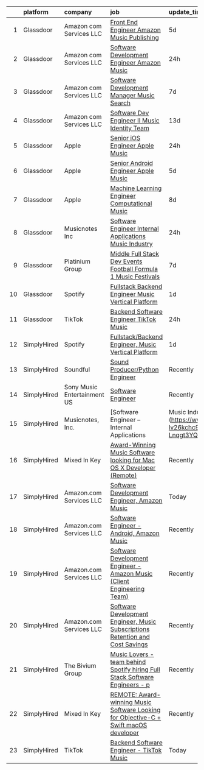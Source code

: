 

|    | platform    | company                     | job                                                                                                                                                                                                                                                                                                                                                                                                                                                                                                                                                                                                                                                                                                                                                                                                                                                                                                                                                                                                                                                                                                                                                                                                                                                                                                                                                                       | update_time   | location                       |
|---:|:------------|:----------------------------|:--------------------------------------------------------------------------------------------------------------------------------------------------------------------------------------------------------------------------------------------------------------------------------------------------------------------------------------------------------------------------------------------------------------------------------------------------------------------------------------------------------------------------------------------------------------------------------------------------------------------------------------------------------------------------------------------------------------------------------------------------------------------------------------------------------------------------------------------------------------------------------------------------------------------------------------------------------------------------------------------------------------------------------------------------------------------------------------------------------------------------------------------------------------------------------------------------------------------------------------------------------------------------------------------------------------------------------------------------------------------------|:--------------|:-------------------------------|
|  1 | Glassdoor   | Amazon com Services LLC     | [Front End Engineer  Amazon Music Publishing](https://www.glassdoor.com/partner/jobListing.htm?pos=103&ao=1136043&s=58&guid=000001828bb085aaab3fea8c5bd79b81&src=GD_JOB_AD&t=SR&vt=w&cs=1_bccbf1e6&cb=1660200978243&jobListingId=1008054946280&jrtk=3-0-1ga5r11k5k6d4801-1ga5r11kn2gob000-c4bf362ca12caeb6-)                                                                                                                                                                                                                                                                                                                                                                                                                                                                                                                                                                                                                                                                                                                                                                                                                                                                                                                                                                                                                                                              | 5d            | San Francisco, CA              |
|  2 | Glassdoor   | Amazon com Services LLC     | [Software Development Engineer  Amazon Music](https://www.glassdoor.com/partner/jobListing.htm?pos=104&ao=1136043&s=58&guid=000001828bb085aaab3fea8c5bd79b81&src=GD_JOB_AD&t=SR&vt=w&cs=1_d4c379a1&cb=1660200978243&jobListingId=1008065673710&jrtk=3-0-1ga5r11k5k6d4801-1ga5r11kn2gob000-ea23490adc9986c9-)                                                                                                                                                                                                                                                                                                                                                                                                                                                                                                                                                                                                                                                                                                                                                                                                                                                                                                                                                                                                                                                              | 24h           | San Francisco, CA              |
|  3 | Glassdoor   | Amazon com Services LLC     | [Software Development Manager  Music Search](https://www.glassdoor.com/partner/jobListing.htm?pos=110&ao=1136043&s=58&guid=000001828bb085aaab3fea8c5bd79b81&src=GD_JOB_AD&t=SR&vt=w&cs=1_6db0c798&cb=1660200978244&jobListingId=1008049353961&jrtk=3-0-1ga5r11k5k6d4801-1ga5r11kn2gob000-9ab4fdba88da462b-)                                                                                                                                                                                                                                                                                                                                                                                                                                                                                                                                                                                                                                                                                                                                                                                                                                                                                                                                                                                                                                                               | 7d            | San Francisco, CA              |
|  4 | Glassdoor   | Amazon com Services LLC     | [Software Dev Engineer II  Music Identity Team](https://www.glassdoor.com/partner/jobListing.htm?pos=111&ao=1136043&s=58&guid=000001828bb085aaab3fea8c5bd79b81&src=GD_JOB_AD&t=SR&vt=w&cs=1_d2902d4d&cb=1660200978244&jobListingId=1008035923147&jrtk=3-0-1ga5r11k5k6d4801-1ga5r11kn2gob000-7cd0a65a6a56b473-)                                                                                                                                                                                                                                                                                                                                                                                                                                                                                                                                                                                                                                                                                                                                                                                                                                                                                                                                                                                                                                                            | 13d           | Sunnyvale, CA                  |
|  5 | Glassdoor   | Apple                       | [Senior iOS Engineer   Apple Music](https://www.glassdoor.com/partner/jobListing.htm?pos=101&ao=1110586&s=58&guid=000001828bb085aaab3fea8c5bd79b81&src=GD_JOB_AD&t=SR&vt=w&cs=1_2eae6b5f&cb=1660200978243&jobListingId=1008064549089&cpc=2CAED5C921A5F994&jrtk=3-0-1ga5r11k5k6d4801-1ga5r11kn2gob000-7c3ed05e2b57e801--6NYlbfkN0BvKrLyj5gPmtZO9T8euul8TCxuuKNOtzRJOomxnwSEodTz2Bc-sPZlFpP0h5lDivpYKMBYJ4r5YsqMzYy8kxwqICeM5GQPVqtgxPbhR42n8DHIt0nX2gK3mbqQYP9kE-qW2Da6t10htjSS06NJXI98hAHwgGDauF4BK7uFs0mVMR4191MCu__AzAGk-IW67Ipo3puzCWmhbgSfxcLnWJqmVXsMPRYj5aAWnFMBK21odTasI-HvkOuyWAaxCGLckcZ-buXmjxKt0G07TAOjtRUMaDNm3bxPzcAdUsrgjWrEjqtDyAU4KUD45CvyyJ2p7TXmPYXTEbZv88IlcEZH3P8wHbIEW6duMFcDqxDfWC5TYmiljsnHOiwyFnaEilXGsE5xgdCMo4rGE2xKAgkcbpwSRW8XG28jp85K4dh0kLtpm6PFTas2SiQPKhvmwRHvNH8GF6PhvpyNFEeLZm4C9yOhoKnPALysFv5TL_LpLfZgmra3BrM8lYC4KBeAKEdzgk5cd6r5GCVHAAPplTnFeFKGovZLP2qLwPkUG8Vj8o9_yLAwT_5EHW29IUylv4V38diG5tj52t-gF9oUT11SyHimExnvllRLAxBJ7472na2gSJ4Uv5vFPLuFudLBfFRbTrHK988QJIJ4rL9YbGsXsBeK4ErFcdI12xK6LXgRZu6zX3SQxeT1uifaO2N8VpJDTmO724BikZpxMcpB413dZ4PhOvUbJ-dD1L6GSkjCcZQwhGXjwKKCCxofTMyRGMfxaHEiN7-bQnskBjalc2R3VxN_gX53tGEvNUOABPUByNPcM-kwEN7mUCKMkRaM-XPQozT8a13xXSq8xw9MTeXcAoVJTjNnFsjJ1x_Scj80y9w3Hnr916JbYCX_en9C2X08X8bcYdX3hNAkTk1AMPRjoqKzLx6ez-nDlEGqUd8R9lTEbzYfjPzlOwwj1kPIA-fqIHhsLvNilcj6P9wWzfOMQj33)                   | 24h           | New York, NY                   |
|  6 | Glassdoor   | Apple                       | [Senior Android Engineer   Apple Music](https://www.glassdoor.com/partner/jobListing.htm?pos=102&ao=1110586&s=58&guid=000001828bb085aaab3fea8c5bd79b81&src=GD_JOB_AD&t=SR&vt=w&cs=1_0d0364af&cb=1660200978243&jobListingId=1008054989941&cpc=3BA4CE39D5B5DEF5&jrtk=3-0-1ga5r11k5k6d4801-1ga5r11kn2gob000-0bbe2ed6be62edf2--6NYlbfkN0BvKrLyj5gPmtZO9T8euul8TCxuuKNOtzRJOomxnwSEodTz2Bc-sPZlC5mDe-NOaJjYIQikQ9Ep4RLc8wJ2_dX3-DNh-dZ7ARMzaFjfAi5P0eLetelJkasFemS7nkAfmwzmrU9fz-LfME7nABWVTzHOZ_B_y7zl37d73qbUVgo9Yj3E3jsZvBx6GrY9ZuiGwQwTx3flxxNhiVMhg5agaLB7d6Vii-pStpIQEj8243SA96jEQQd2oB7Owtit3BOuu79BYmUChQjWEoiKZb3o3SCFxmXGsYVCw2D7Dg8yHJdi-npO0hOkaWefM1h06436l1EkcDkP_6FHDsDbGnxEHaXo5PBp9Mgy4i4lBdkvOAQV-JS-6qElITrbawZr6-xENIdjtJC8PJTpb97Y4mu_vZMUV0hTxMH_se6LXzAN8RzCCR6NNBKltjZqauwYWIOGM3su2vWkFIh088NqV7BsxRgsmiExHuKcz2uDnJSZgjuf7isB5dUpzTUbb8XbKnlEth8-UCc1tIP3YGES0nHJMbd8IufpYnm-DVDztkStGRINRH1C5bj1veN-PWkl7T5DqLlyQyU0E66kmkpdMMz3CoFeTN1no0Zgm_AhdOtbRFKAUtGY7C6wW-XWpKeycC8R723Gn6_6FlWJ4eEHfMvZEsoS9XBpQeZvMzT3gQ208PpndgqpmRBVqWa8FhxwYrE_RnwMoNnvLpQJrR5Ma3Fx904dHp4irlDcVTfJxWryf-1vGIzyXjbtgq-92qmaSjlUBhqsoBwE8BnhvnEbBQIfr6nU6SfA9TYKm2zLP-bXT8DZVkp6KzbzhhCnB6aHvEqKv_uTpOy12d5CcztlhfWGoNxAnmhVdtYVcnCaR127-VQ_3IELlaNuV5YI612QlEXd2AzqcR3uGGWqtkJ1AAVnN2gVZi7LTRlU0ia2_A8W4KztZ2IXyhm4O4zHwlz-eip8faLYSiArZ6jLbWKhTs464h_h0utitdz4Slw%3D) | 5d            | San Diego, CA                  |
|  7 | Glassdoor   | Apple                       | [Machine Learning Engineer  Computational Music](https://www.glassdoor.com/partner/jobListing.htm?pos=109&ao=1136043&s=58&guid=000001828bb085aaab3fea8c5bd79b81&src=GD_JOB_AD&t=SR&vt=w&cs=1_9e6ab26a&cb=1660200978244&jobListingId=1008049061568&jrtk=3-0-1ga5r11k5k6d4801-1ga5r11kn2gob000-4f513298a406a298-)                                                                                                                                                                                                                                                                                                                                                                                                                                                                                                                                                                                                                                                                                                                                                                                                                                                                                                                                                                                                                                                           | 8d            | Portland, OR                   |
|  8 | Glassdoor   | Musicnotes  Inc             | [Software Engineer   Internal Applications   Music Industry](https://www.glassdoor.com/partner/jobListing.htm?pos=106&ao=1136043&s=58&guid=000001828bb085aaab3fea8c5bd79b81&src=GD_JOB_AD&t=SR&vt=w&ea=1&cs=1_0295cd56&cb=1660200978244&jobListingId=1008065664538&jrtk=3-0-1ga5r11k5k6d4801-1ga5r11kn2gob000-492ec6bce6fe8f5b-)                                                                                                                                                                                                                                                                                                                                                                                                                                                                                                                                                                                                                                                                                                                                                                                                                                                                                                                                                                                                                                          | 24h           | Remote                         |
|  9 | Glassdoor   | Platinium Group             | [Middle Full Stack Dev   Events  Football  Formula 1  Music Festivals    ](https://www.glassdoor.com/partner/jobListing.htm?pos=105&ao=1136043&s=58&guid=000001828bb085aaab3fea8c5bd79b81&src=GD_JOB_AD&t=SR&vt=w&cs=1_6e419b81&cb=1660200978243&jobListingId=1008049379681&jrtk=3-0-1ga5r11k5k6d4801-1ga5r11kn2gob000-49fd4225bf218689-)                                                                                                                                                                                                                                                                                                                                                                                                                                                                                                                                                                                                                                                                                                                                                                                                                                                                                                                                                                                                                                 | 7d            | Monaco, CA                     |
| 10 | Glassdoor   | Spotify                     | [Fullstack Backend Engineer  Music Vertical Platform](https://www.glassdoor.com/partner/jobListing.htm?pos=108&ao=1136043&s=58&guid=000001828bb085aaab3fea8c5bd79b81&src=GD_JOB_AD&t=SR&vt=w&cs=1_9f2cd51d&cb=1660200978244&jobListingId=1008063100451&jrtk=3-0-1ga5r11k5k6d4801-1ga5r11kn2gob000-79be4de6a0acfe63-)                                                                                                                                                                                                                                                                                                                                                                                                                                                                                                                                                                                                                                                                                                                                                                                                                                                                                                                                                                                                                                                      | 1d            | New York, NY                   |
| 11 | Glassdoor   | TikTok                      | [Backend Software Engineer   TikTok Music](https://www.glassdoor.com/partner/jobListing.htm?pos=107&ao=1136043&s=58&guid=000001828bb085aaab3fea8c5bd79b81&src=GD_JOB_AD&t=SR&vt=w&cs=1_b563e287&cb=1660200978244&jobListingId=1008065046365&jrtk=3-0-1ga5r11k5k6d4801-1ga5r11kn2gob000-ecb656070aca98b9-)                                                                                                                                                                                                                                                                                                                                                                                                                                                                                                                                                                                                                                                                                                                                                                                                                                                                                                                                                                                                                                                                 | 24h           | Mountain View, CA              |
| 12 | SimplyHired | Spotify                     | [Fullstack/Backend Engineer, Music Vertical Platform](https://www.simplyhired.com/job/CNKEx7jazp9krl-poDmbzwSjoANOp1KizhEGjFFOaTNLXn63e9uu6g?q=music+developer)                                                                                                                                                                                                                                                                                                                                                                                                                                                                                                                                                                                                                                                                                                                                                                                                                                                                                                                                                                                                                                                                                                                                                                                                           | 1d            | New York, NY                   |
| 13 | SimplyHired | Soundful                    | [Sound Producer/Python Engineer](https://www.simplyhired.com/job/fKwTfqRWVzhZJJT6yoybTUB5_pL76wxlddnu6kqy2_naoU7JVaHVBQ?q=music+developer)                                                                                                                                                                                                                                                                                                                                                                                                                                                                                                                                                                                                                                                                                                                                                                                                                                                                                                                                                                                                                                                                                                                                                                                                                                | Recently      | Remote                         |
| 14 | SimplyHired | Sony Music Entertainment US | [Software Engineer](https://www.simplyhired.com/job/jFkvNvEv1wn60HATk7O-oL0MKoQTR7k52KdPdKtiGDucAYDETTZT8w?q=music+developer)                                                                                                                                                                                                                                                                                                                                                                                                                                                                                                                                                                                                                                                                                                                                                                                                                                                                                                                                                                                                                                                                                                                                                                                                                                             | Recently      | New York, NY +1 location       |
| 15 | SimplyHired | Musicnotes, Inc.            | [Software Engineer – Internal Applications | Music Industry](https://www.simplyhired.com/job/CJj4BR8cQSu-lv26kchc9c99R6mB050UHH-Lnqgt3YQdfFX2vFlL3A?q=music+developer)                                                                                                                                                                                                                                                                                                                                                                                                                                                                                                                                                                                                                                                                                                                                                                                                                                                                                                                                                                                                                                                                                                                                                                                                    | Today         | Remote                         |
| 16 | SimplyHired | Mixed In Key                | [Award-Winning Music Software looking for Mac OS X Developer (Remote)](https://www.simplyhired.com/job/L-2EZU2jVtCOIASfQ2mTylRc_wBs8G000Bd98cub72rlOwsLWp3RJA?q=music+developer)                                                                                                                                                                                                                                                                                                                                                                                                                                                                                                                                                                                                                                                                                                                                                                                                                                                                                                                                                                                                                                                                                                                                                                                          | Recently      | Miami, FL                      |
| 17 | SimplyHired | Amazon.com Services LLC     | [Software Development Engineer, Amazon Music](https://www.simplyhired.com/job/d11zLEA94sd9448VJyIR91UNun6EZ0rNzEGI1HviuJl5BxYZyftNqA?q=music+developer)                                                                                                                                                                                                                                                                                                                                                                                                                                                                                                                                                                                                                                                                                                                                                                                                                                                                                                                                                                                                                                                                                                                                                                                                                   | Today         | San Francisco, CA +6 locations |
| 18 | SimplyHired | Amazon.com Services LLC     | [Software Engineer - Android, Amazon Music](https://www.simplyhired.com/job/QL7uYIpBrV4RTL9wYiQtqY09L16dihC9DkkQr6UlVCKT7sEpDdPuaQ?q=music+developer)                                                                                                                                                                                                                                                                                                                                                                                                                                                                                                                                                                                                                                                                                                                                                                                                                                                                                                                                                                                                                                                                                                                                                                                                                     | Recently      | Remote +1 location             |
| 19 | SimplyHired | Amazon.com Services LLC     | [Software Development Engineer - Amazon Music (Client Engineering Team)](https://www.simplyhired.com/job/ROB_shy4EEjRRQf99WgFQEsrbDbdVmG3cACbFwKS3ztMBvlWboT41A?q=music+developer)                                                                                                                                                                                                                                                                                                                                                                                                                                                                                                                                                                                                                                                                                                                                                                                                                                                                                                                                                                                                                                                                                                                                                                                        | Recently      | Culver City, CA +1 location    |
| 20 | SimplyHired | Amazon.com Services LLC     | [Software Development Engineer, Music Subscriptions Retention and Cost Savings](https://www.simplyhired.com/job/9h38VFyEI3JMLD0H4nqsw3pBt5h-TAtcRvMyq9CZsM-Hang_JRILeQ?q=music+developer)                                                                                                                                                                                                                                                                                                                                                                                                                                                                                                                                                                                                                                                                                                                                                                                                                                                                                                                                                                                                                                                                                                                                                                                 | Recently      | Remote +2 locations            |
| 21 | SimplyHired | The Bivium Group            | [Music Lovers - team behind Spotify hiring Full Stack Software Engineers - p](https://www.simplyhired.com/job/xwPIhzuTN5QU7HiZUxxulf6NVWJJFVEgQggMHrjRfTQugyKoDq1S5w?q=music+developer)                                                                                                                                                                                                                                                                                                                                                                                                                                                                                                                                                                                                                                                                                                                                                                                                                                                                                                                                                                                                                                                                                                                                                                                   | Recently      | Boston, MA                     |
| 22 | SimplyHired | Mixed In Key                | [REMOTE: Award-winning Music Software Looking for Objective-C + Swift macOS developer](https://www.simplyhired.com/job/hp01aCVdwM9hovpsfWt-nTSQSiUrrYDI2aQZ3w5x5T-YN0cNGt-cJw?q=music+developer)                                                                                                                                                                                                                                                                                                                                                                                                                                                                                                                                                                                                                                                                                                                                                                                                                                                                                                                                                                                                                                                                                                                                                                          | Recently      | Miami, FL                      |
| 23 | SimplyHired | TikTok                      | [Backend Software Engineer - TikTok Music](https://www.simplyhired.com/job/kZ70h3iNuFK04FBTnpygclHnE3nFX1v13VXvvCp12-phPWRL2WxraA?q=music+developer)                                                                                                                                                                                                                                                                                                                                                                                                                                                                                                                                                                                                                                                                                                                                                                                                                                                                                                                                                                                                                                                                                                                                                                                                                      | Today         | Mountain View, CA              |